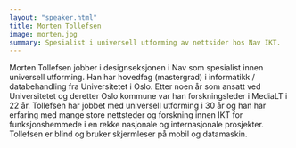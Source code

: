 ```yaml
---
layout: "speaker.html"
title: Morten Tollefsen
image: morten.jpg
summary: Spesialist i universell utforming av nettsider hos Nav IKT.
---
```


Morten Tollefsen jobber i designseksjonen i Nav som spesialist innen universell utforming. Han har hovedfag (mastergrad) i informatikk / databehandling fra Universitetet i Oslo. Etter noen år som ansatt ved Universitetet og deretter Oslo kommune var han forskningsleder i MediaLT i 22 år. Tollefsen har jobbet med universell utforming i 30 år og han har erfaring med mange store nettsteder og forskning innen IKT for funksjonshemmede i en rekke nasjonale og internasjonale prosjekter. Tollefsen er blind og bruker skjermleser på mobil og datamaskin.
